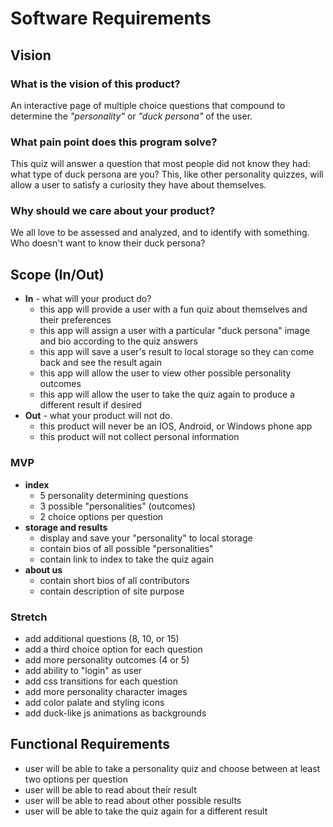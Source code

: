 # Software Requirements

## Vision

### What is the vision of this product?
An interactive page of multiple choice questions that compound to determine the _"personality"_ or _"duck persona"_ of the user. 

### What pain point does this program solve?
This quiz will answer a question that most people did not know they had: what type of duck persona are you? This, like other personality quizzes, will allow a user to satisfy a curiosity they have about themselves. 

### Why should we care about your product?
We all love to be assessed and analyzed, and to identify with something. Who doesn't want to know their duck persona?

## Scope (In/Out)

- **In** - what will your product do?
    - this app will provide a user with a fun quiz about themselves and their preferences
    - this app will assign a user with a particular "duck persona" image and bio according to the quiz answers
    - this app will save a user's result to local storage so they can come back and see the result again
    - this app will allow the user to view other possible personality outcomes
    - this app will allow the user to take the quiz again to produce a different result if desired
- **Out** - what your product will not do.
    - this product will never be an IOS, Android, or Windows phone app
    - this product will not collect personal information

### MVP
- **index** 
    - 5 personality determining questions
    - 3 possible "personalities" (outcomes)
    - 2 choice options per question
- **storage and results**
    - display and save your "personality" to local storage
    - contain bios of all possible "personalities"
    - contain link to index to take the quiz again
- **about us**
    - contain short bios of all contributors
    - contain description of site purpose

### Stretch
- add additional questions (8, 10, or 15)
- add a third choice option for each question
- add more personality outcomes (4 or 5)
- add ability to "login" as user
- add css transitions for each question
- add more personality character images
- add color palate and styling icons
- add duck-like js animations as backgrounds

## Functional Requirements
- user will be able to take a personality quiz and choose between at least two options per question
- user will be able to read about their result
- user will be able to read about other possible results
- user will be able to take the quiz again for a different result
